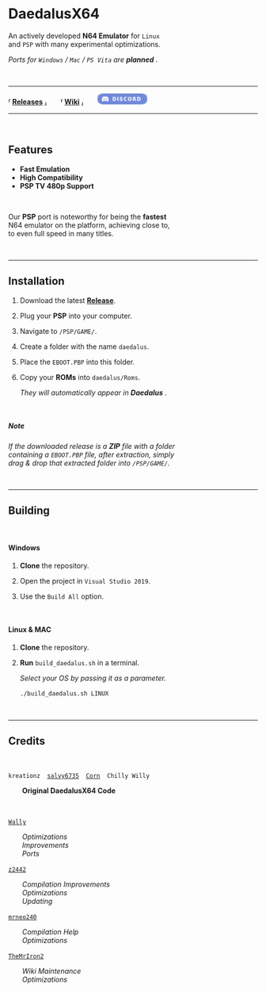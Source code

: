 
# DaedalusX64

An actively developed **N64 Emulator** for `Linux` <br>
and `PSP` with many experimental optimizations.

*Ports for `Windows` / `Mac` / `PS Vita` are* ***planned*** *.*

<br>

---

**⸢ [Releases] ⸥  ⸢ [Wiki] ⸥**  [![Discord Badge]][Discord Link]

---

<br>

## Features

- **Fast Emulation**
- **High Compatibility**
- **PSP TV 480p Support**

<br>


Our **PSP** port is noteworthy for being the **fastest** <br>
N64 emulator on the platform, achieving close to, <br>
to even full speed in many titles.

<br>

---

## Installation

1. Download the latest **[Release][Releases]**.

2. Plug your **PSP** into your computer.

3. Navigate to `/PSP/GAME/`.

4. Create a folder with the name `daedalus`.

5. Place the `EBOOT.PBP` into this folder.

6. Copy your **ROMs** into `daedalus/Roms`.

    *They will automatically appear in* ***Daedalus*** *.*

<br>

##### Note

*If the downloaded release is a* ***ZIP*** *file with a folder* <br>
*containing a `EBOOT.PBP` file, after extraction, simply* <br>
*drag & drop that extracted folder into `/PSP/GAME/`.*

<br>

---

## Building

<br>

#### Windows

1. **Clone** the repository.

2. Open the project in `Visual Studio 2019`.

3. Use the `Build All` option.

<br>

#### Linux & MAC

1. **Clone** the repository.

2. **Run** `build_daedalus.sh` in a terminal.

    *Select your OS by passing it as a parameter.*

    ```sh
    ./build_daedalus.sh LINUX
    ```

<br>

---

## Credits

<br>

`kreationz` [`salvy6735`] [`Corn`] `Chilly Willy` <br>

  **Original DaedalusX64 Code**

  <br>

[`Wally`]

  *Optimizations* <br>
  *Improvements* <br>
  *Ports*

[`z2442`]

  *Compilation Improvements* <br>
  *Optimizations* <br>
  *Updating*

[`mrneo240`]

  *Compilation Help* <br>
  *Optimizations*

[`TheMrIron2`]

  *Wiki Maintenance* <br>
  *Optimizations*


<!----------------------------------------------------------------------------->

[Wiki]: https://github.com/DaedalusX64/daedalus/wiki
[Releases]: https://github.com/DaedalusX64/daedalus/releases

[Discord Badge]: Data/Resources/Discord.png
[Discord Link]: https://discord.gg/FrVTpBV

<!----------------------------------------------------------------------------->

[`Wally`]: https://github.com/wally4000
[`z2442`]: https://github.com/z2442
[`salvy6735`]: https://github.com/salvy
[`TheMrIron2`]: https://github.com/TheMrIron2
[`Corn`]: https://github.com/CornN64
[`mrneo240`]: https://github.com/mrneo240
